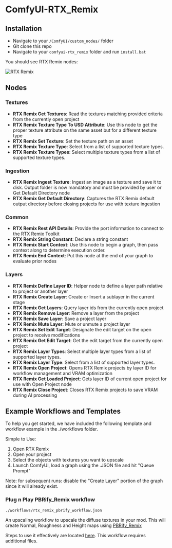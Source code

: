 # ComfyUI-RTX_Remix

## Installation

- Navigate to your `/ComfyUI/custom_nodes/` folder
- Git clone this repo
- Navigate to your `comfyui-rtx_remix` folder and run `install.bat`

You should see RTX Remix nodes:

![RTX Remix](images/remix_nodes.png "RTX Remix")

## Nodes
### Textures
- **RTX Remix Get Textures**: Read the textures matching provided criteria from the currently open project
- **RTX Remix Texture Type To USD Attribute**: Use this node to get the proper texture attribute on the same asset but for a different texture type
- **RTX Remix Set Texture**: Set the texture path on an asset
- **RTX Remix Texture Type**: Select from a list of supported texture types.
- **RTX Remix Texture Types**: Select multiple texture types from a list of supported texture types.

### Ingestion
- **RTX Remix Ingest Texture**: Ingest an image as a texture and save it to disk. Output folder is now mandatory and must be provided by user or Get Default Directory node
- **RTX Remix Get Default Directory**: Captures the RTX Remix default output directory before closing projects for use with texture ingestion

### Common
- **RTX Remix Rest API Details**: Provide the port information to connect to the RTX Remix Toolkit
- **RTX Remix String Constant**: Declare a string constant
- **RTX Remix Start Context**: Use this node to begin a graph, then pass context along to determine execution order.
- **RTX Remix End Context**: Put this node at the end of your graph to evaluate prior nodes

### Layers
- **RTX Remix Define Layer ID**: Helper node to define a layer path relative to project or another layer
- **RTX Remix Create Layer**: Create or Insert a sublayer in the current stage
- **RTX Remix Get Layers**: Query layer ids from the currently open project
- **RTX Remix Remove Layer**: Remove a layer from the project
- **RTX Remix Save Layer**: Save a project layer
- **RTX Remix Mute Layer**: Mute or unmute a project layer
- **RTX Remix Set Edit Target**: Designate the edit target on the open project to receive modifications
- **RTX Remix Get Edit Target**: Get the edit target from the currently open project
- **RTX Remix Layer Types**: Select multiple layer types from a list of supported layer types.
- **RTX Remix Layer Type**: Select from a list of supported layer types.
- **RTX Remix Open Project**: Opens RTX Remix projects by layer ID for workflow management and VRAM optimization
- **RTX Remix Get Loaded Project**: Gets layer ID of current open project for use with Open Project node
- **RTX Remix Close Project**: Closes RTX Remix projects to save VRAM during AI processing

## Example Workflows and Templates

To help you get started, we have included the following template and workflow example in the ./workflows folder.

Simple to Use:
1. Open RTX Remix
1. Open your project
1. Select the objects with textures you want to upscale
1. Launch ComfyUI, load a graph using the .JSON file and hit "Queue Prompt"

Note: for subsequent runs: disable the "Create Layer" portion of the graph since it will already exist.

### Plug n Play PBRify_Remix workflow
`./workflows/rtx_remix_pbrify_workflow.json`

An upscaling workflow to upscale the diffuse textures in your mod. This will create Normal, Roughness and Height maps using [PBRify_Remix](https://github.com/Kim2091/PBRify_Remix) 

Steps to use it effectively are located [here](https://github.com/Kim2091/PBRify_Remix?tab=readme-ov-file#comfyui). This workflow requires additional files.
